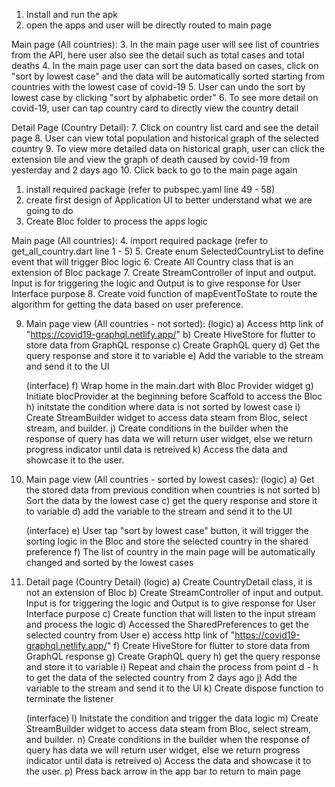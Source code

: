 <!-- RUNNING PROJECTS: -->

1. Install and run the apk
2. open the apps and user will be directly routed to main page

Main page (All countries):
3. In the main page user will see list of countries from the API, here user also see the detail such as total cases and total deaths
4. In the main page user can sort the data based on cases, click on "sort by lowest case" and the data will be automatically sorted starting from countries with the lowest case of covid-19
5. User can undo the sort by lowest case by clicking "sort by alphabetic order"
6. To see more detail on covid-19, user can tap country card to directly view the country detail

Detail Page (Country Detail):
7. Click on country list card and see the detail page
8. User can view total population and historical graph of the selected country
9. To view more detailed data on historical graph, user can click the extension tile and view the graph of death caused by covid-19 from yesterday and 2 days ago
10. Click back to go to the main page again


<!-- BUILDING PROJECTS: -->
1. install required package (refer to pubspec.yaml line 49 - 58)
2. create first design of Application UI to better understand what we are going to do
3. Create Bloc folder to process the apps logic

Main page (All countries):
4. import required package (refer to get_all_country.dart line 1 - 5)
5. Create enum SelectedCountryList to define event that will trigger Bloc logic
6. Create All Country class that is an extension of Bloc package
7. Create StreamController of input and output. Input is for triggering the logic and Output is to give response for User Interface purpose
8. Create void function of mapEventToState to route the algorithm for getting the data based on user preference.

9. Main page view (All countries - not sorted):
    (logic)
    a) Access http link of "https://covid19-graphql.netlify.app/"
    b) Create HiveStore for flutter to store data from GraphQL response
    c) Create GraphQL query 
    d) Get the query response and store it to variable
    e) Add the variable to the stream and send it to the UI

    (interface)
    f) Wrap home in the main.dart with Bloc Provider widget
    g) Initiate blocProvider at the beginning before Scaffold to access the Bloc
    h) initstate the condition where data is not sorted by lowest case
    i) Create StreamBuilder widget to access data steam from Bloc, select stream, and builder.
    j) Create conditions in the builder when the response of query has data we will return user widget, else we return progress indicator until data is retreived
    k) Access the data and showcase it to the user.

10. Main page view (All countries - sorted by lowest cases):
    (logic)
    a) Get the stored data from previous condition when countries is not sorted
    b) Sort the data by the lowest case
    c) get the query response and store it to variable
    d) add the variable to the stream and send it to the UI

    (interface)
    e) User tap "sort by lowest case" button, it will trigger the sorting logic in the Bloc and store the selected country in the shared preference
    f) The list of country in the main page will be automatically changed and sorted by the lowest cases

11. Detail page (Country Detail)
    (logic)
    a) Create CountryDetail class, it is not an extension of Bloc
    b) Create StreamController of input and output. Input is for triggering the logic and Output is to give response for User Interface purpose
    c) Create function that will listen to the input stream and process the logic
    d) Accessed the SharedPreferences to get the selected country from User
    e) access http link of "https://covid19-graphql.netlify.app/"
    f) Create HiveStore for flutter to store data from GraphQL response
    g) Create GraphQL query 
    h) get the query response and store it to variable
    i) Repeat and chain the process from point d - h to get the data of the selected country from 2 days ago
    j) Add the variable to the stream and send it to the UI
    k) Create dispose function to terminate the listener

    (interface)
    l) Initstate the condition and trigger the data logic
    m) Create StreamBuilder widget to access data steam from Bloc, select stream, and builder.
    n) Create conditions in the builder when the response of query has data we will return user widget, else we return progress indicator until data is retreived
    o) Access the data and showcase it to the user.
    p) Press back arrow in the app bar to return to main page

    